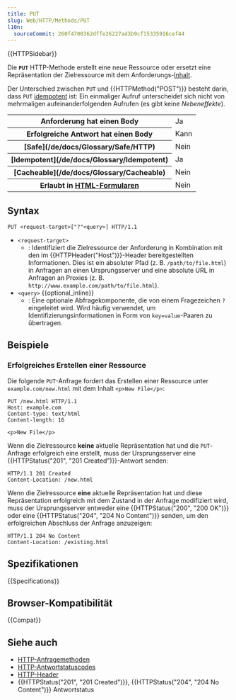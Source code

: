 ```yaml
---
title: PUT
slug: Web/HTTP/Methods/PUT
l10n:
  sourceCommit: 260f4700362dffe26227ad3b9cf15335916cef44
---
```


{{HTTPSidebar}}

Die **`PUT`** HTTP-Methode erstellt eine neue Ressource oder ersetzt eine Repräsentation der Zielressource mit dem Anforderungs-[Inhalt](/de/docs/Glossary/HTTP_Content).

Der Unterschied zwischen `PUT` und {{HTTPMethod("POST")}} besteht darin, dass `PUT` [idempotent](/de/docs/Glossary/idempotent) ist: Ein einmaliger Aufruf unterscheidet sich nicht von mehrmaligen aufeinanderfolgenden Aufrufen (es gibt keine _Nebeneffekte_).

<table class="properties">
  <tbody>
    <tr>
      <th scope="row">Anforderung hat einen Body</th>
      <td>Ja</td>
    </tr>
    <tr>
      <th scope="row">Erfolgreiche Antwort hat einen Body</th>
      <td>Kann</td>
    </tr>
    <tr>
      <th scope="row">[Safe](/de/docs/Glossary/Safe/HTTP)</th>
      <td>Nein</td>
    </tr>
    <tr>
      <th scope="row">[Idempotent](/de/docs/Glossary/Idempotent)</th>
      <td>Ja</td>
    </tr>
    <tr>
      <th scope="row">[Cacheable](/de/docs/Glossary/Cacheable)</th>
      <td>Nein</td>
    </tr>
    <tr>
      <th scope="row">
        Erlaubt in <a href="/de/docs/Learn/Forms">HTML-Formularen</a>
      </th>
      <td>Nein</td>
    </tr>
  </tbody>
</table>

## Syntax

```http
PUT <request-target>["?"<query>] HTTP/1.1
```

- `<request-target>`
  - : Identifiziert die Zielressource der Anforderung in Kombination mit den im {{HTTPHeader("Host")}}-Header bereitgestellten Informationen.
    Dies ist ein absoluter Pfad (z. B. `/path/to/file.html`) in Anfragen an einen Ursprungsserver und eine absolute URL in Anfragen an Proxies (z. B. `http://www.example.com/path/to/file.html`).
- `<query>` {{optional_inline}}
  - : Eine optionale Abfragekomponente, die von einem Fragezeichen `?` eingeleitet wird.
    Wird häufig verwendet, um Identifizierungsinformationen in Form von `key=value`-Paaren zu übertragen.

## Beispiele

### Erfolgreiches Erstellen einer Ressource

Die folgende `PUT`-Anfrage fordert das Erstellen einer Ressource unter `example.com/new.html` mit dem Inhalt `<p>New File</p>`:

```http
PUT /new.html HTTP/1.1
Host: example.com
Content-type: text/html
Content-length: 16

<p>New File</p>
```

Wenn die Zielressource **keine** aktuelle Repräsentation hat und die `PUT`-Anfrage erfolgreich eine erstellt, muss der Ursprungsserver eine {{HTTPStatus("201", "201 Created")}}-Antwort senden:

```http
HTTP/1.1 201 Created
Content-Location: /new.html
```

Wenn die Zielressource **eine** aktuelle Repräsentation hat und diese Repräsentation erfolgreich mit dem Zustand in der Anfrage modifiziert wird, muss der Ursprungsserver entweder eine {{HTTPStatus("200", "200 OK")}} oder eine {{HTTPStatus("204", "204 No Content")}} senden, um den erfolgreichen Abschluss der Anfrage anzuzeigen:

```http
HTTP/1.1 204 No Content
Content-Location: /existing.html
```

## Spezifikationen

{{Specifications}}

## Browser-Kompatibilität

{{Compat}}

## Siehe auch

- [HTTP-Anfragemethoden](/de/docs/Web/HTTP/Methods)
- [HTTP-Antwortstatuscodes](/de/docs/Web/HTTP/Status)
- [HTTP-Header](/de/docs/Web/HTTP/Headers)
- {{HTTPStatus("201", "201 Created")}}, {{HTTPStatus("204", "204 No Content")}} Antwortstatus
